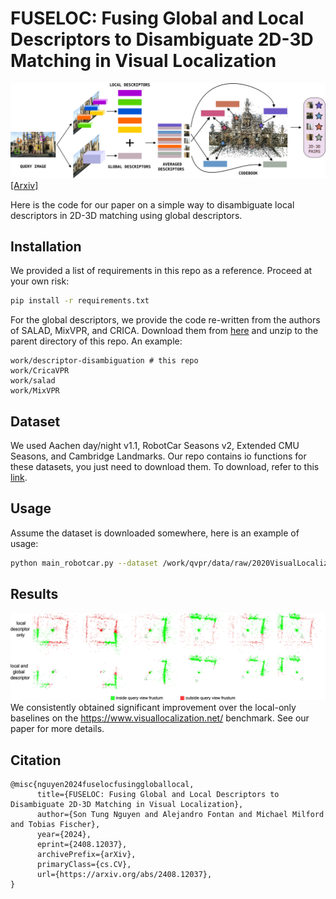 # FUSELOC: Fusing Global and Local Descriptors to Disambiguate 2D-3D Matching in Visual Localization
![Sample Image](paper/overview.png)
[[Arxiv]](https://arxiv.org/abs/2408.12037)

Here is the code for our paper on a simple way to disambiguate local descriptors in 2D-3D matching using global descriptors.

## Installation

We provided a list of requirements in this repo as a reference. Proceed at your own risk:
```bash
pip install -r requirements.txt 
```
For the global descriptors, we provide the code re-written from the authors of SALAD, MixVPR, and CRICA. Download them from [here](https://drive.google.com/file/d/1AKbCzmEbWDne1Pr2ExtsOuDE1oZibhmR/view?usp=sharing) and unzip to the parent directory of this repo. An example:
```shell
work/descriptor-disambiguation # this repo
work/CricaVPR
work/salad
work/MixVPR
```

## Dataset
We used Aachen day/night v1.1, RobotCar Seasons v2, Extended CMU Seasons, and Cambridge Landmarks. Our repo contains io functions for these datasets, you just need to download them. To download, refer to this [link](https://github.com/cvg/Hierarchical-Localization/tree/master/hloc/pipelines).

## Usage

Assume the dataset is downloaded somewhere, here is an example of usage:
```bash
python main_robotcar.py --dataset /work/qvpr/data/raw/2020VisualLocalization/RobotCar-Seasons --local_desc "d2net" --local_desc_dim 512 --global_desc "salad" --global_desc_dim 8448 --use_global 1 --convert 1
```

## Results

![Sample Image](paper/matches_comparision_out.jpg)
We consistently obtained significant improvement over the local-only baselines on the https://www.visuallocalization.net/ benchmark. See our paper for more details.

## Citation
```
@misc{nguyen2024fuselocfusinggloballocal,
      title={FUSELOC: Fusing Global and Local Descriptors to Disambiguate 2D-3D Matching in Visual Localization}, 
      author={Son Tung Nguyen and Alejandro Fontan and Michael Milford and Tobias Fischer},
      year={2024},
      eprint={2408.12037},
      archivePrefix={arXiv},
      primaryClass={cs.CV},
      url={https://arxiv.org/abs/2408.12037}, 
}
```